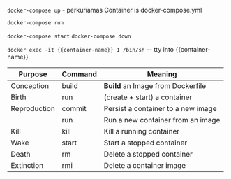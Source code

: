 `docker-compose up` - perkuriamas Container is docker-compose.yml

`docker-compose run`

`docker-compose start`
`docker-compose down`

`docker exec -it {{container-name}} 1 /bin/sh` -- tty into {{container-name}}

| Purpose      | Command | Meaning                            |
|--------------|---------|------------------------------------|
| Conception   | build   | **Build** an Image from Dockerfile |
| Birth        | run     | (create + start) a container       |
| Reproduction | commit  | Persist a container to a new image |
|              | run     | Run a new container from an image  |
| Kill         | kill    | Kill a running container           |
| Wake         | start   | Start a stopped container          |
| Death        | rm      | Delete a stopped container         |
| Extinction   | rmi     | Delete a container image           |

